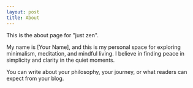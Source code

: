 ```yaml
---
layout: post
title: About
---
```


This is the about page for "just zen". 

My name is [Your Name], and this is my personal space for exploring minimalism, meditation, and mindful living. I believe in finding peace in simplicity and clarity in the quiet moments.

You can write about your philosophy, your journey, or what readers can expect from your blog.